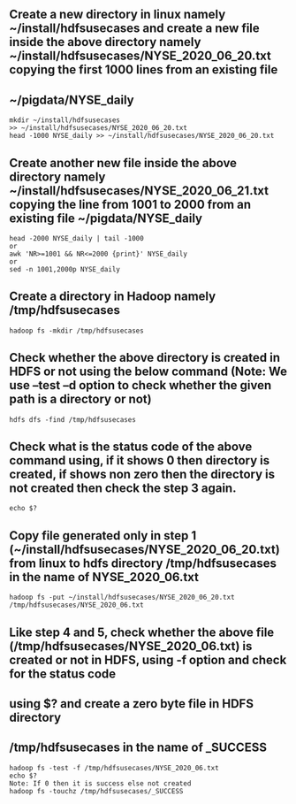 ## Create a new directory in linux namely ~/install/hdfsusecases and create a new file inside the above directory namely ~/install/hdfsusecases/NYSE_2020_06_20.txt copying the first 1000 lines from an existing file
## ~/pigdata/NYSE_daily
```
mkdir ~/install/hdfsusecases
>> ~/install/hdfsusecases/NYSE_2020_06_20.txt
head -1000 NYSE_daily >> ~/install/hdfsusecases/NYSE_2020_06_20.txt
```
## Create another new file inside the above directory namely ~/install/hdfsusecases/NYSE_2020_06_21.txt copying the line from 1001 to 2000 from an existing file ~/pigdata/NYSE_daily
```
head -2000 NYSE_daily | tail -1000
or
awk 'NR>=1001 && NR<=2000 {print}' NYSE_daily
or
sed -n 1001,2000p NYSE_daily
```
## Create a directory in Hadoop namely /tmp/hdfsusecases
```
hadoop fs -mkdir /tmp/hdfsusecases
```
## Check whether the above directory is created in HDFS or not using the below command (Note: We use –test –d option to check whether the given path is a directory or not)
```
hdfs dfs -find /tmp/hdfsusecases
```
## Check what is the status code of the above command using, if it shows 0 then directory is created, if shows non zero then the directory is not created then check the step 3 again.
```
echo $?
```
## Copy file generated only in step 1 (~/install/hdfsusecases/NYSE_2020_06_20.txt) from linux to hdfs directory /tmp/hdfsusecases in the name of NYSE_2020_06.txt
```
hadoop fs -put ~/install/hdfsusecases/NYSE_2020_06_20.txt /tmp/hdfsusecases/NYSE_2020_06.txt
```
## Like step 4 and 5, check whether the above file (/tmp/hdfsusecases/NYSE_2020_06.txt) is created or not in HDFS, using -f option and check for the status code
## using $? and create a zero byte file in HDFS directory
## /tmp/hdfsusecases in the name of _SUCCESS
```
hadoop fs -test -f /tmp/hdfsusecases/NYSE_2020_06.txt
echo $?
Note: If 0 then it is success else not created
hadoop fs -touchz /tmp/hdfsusecases/_SUCCESS
```

